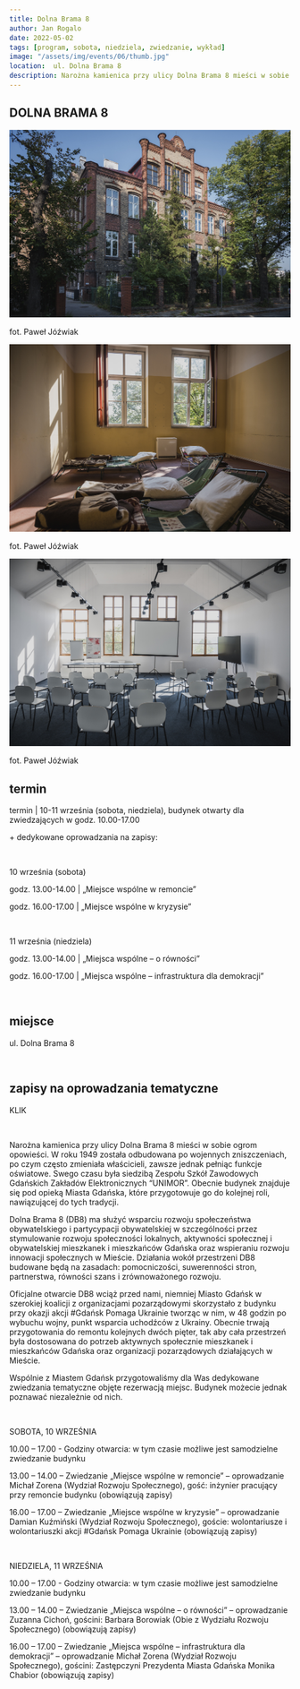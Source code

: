 ```yaml
---
title: Dolna Brama 8
author: Jan Rogalo
date: 2022-05-02
tags: [program, sobota, niedziela, zwiedzanie, wykład]
image: "/assets/img/events/06/thumb.jpg"
location:  ul. Dolna Brama 8
description: Narożna kamienica przy ulicy Dolna Brama 8 mieści w sobie ogrom opowieści. W roku 1949 została odbudowana po wojennych zniszczeniach...
---
```

<section class="section-services">
    <div class="services">

<h1 class="event-h1">DOLNA BRAMA 8</h1>
<div class="image__display">
<div class="image">
     <a href="/assets/img/events/06/TO PIERWSZE.jpg"><img class="image__img" src="/assets/img/events/06/TO PIERWSZE.jpg"></a>
    <div class="image__overlay image__overlay--primary">
        <p class="grid__description">
            fot. Paweł Jóźwiak
        </p>
    </div>
</div>
<div class="image">
     <a href="/assets/img/events/06/DRUGIE.jpg"><img class="image__img" src="/assets/img/events/06/DRUGIE.jpg"></a>
    <div class="image__overlay image__overlay--primary">
        <p class="grid__description">
            fot. Paweł Jóźwiak
        </p>
    </div>
</div>
<div class="image">
     <a href="/assets/img/events/06/TRZECIE.jpg"><img class="image__img" src="/assets/img/events/06/TRZECIE.jpg"></a>
    <div class="image__overlay image__overlay--primary">
        <p class="grid__description">
            fot. Paweł Jóźwiak
        </p>
    </div>
</div>
</div>

<h2 class="event-h2">termin</h2>
<p>termin | 10-11 września (sobota, niedziela), budynek otwarty dla zwiedzających w godz. 10.00-17.00</p>
<p>+ dedykowane oprowadzania na zapisy:<p>
<br>
<p>10 września (sobota)</p>
<p>godz. 13.00-14.00 | „Miejsce wspólne w remoncie”</p>
<p>godz. 16.00-17.00 | „Miejsce wspólne w kryzysie”</p>
<br>
<p>11 września (niedziela)</p>
<p>godz. 13.00-14.00 | „Miejsca wspólne – o równości”</p>
<p>godz. 16.00-17.00 | „Miejsca wspólne – infrastruktura dla demokracji”</p>
<br>
<h2 class="event-h2">miejsce</h2>
<p>ul. Dolna Brama 8</p>
<br>
<h2 class="event-h2">zapisy na oprowadzania tematyczne </h2>
<p>KLIK</p>
<br>
<p>Narożna kamienica przy ulicy Dolna Brama 8 mieści w sobie ogrom opowieści. W roku 1949 została odbudowana po wojennych zniszczeniach, po czym często zmieniała właścicieli, zawsze jednak pełniąc funkcje oświatowe. Swego czasu była siedzibą Zespołu Szkół Zawodowych Gdańskich Zakładów Elektronicznych “UNIMOR”. Obecnie budynek znajduje się pod opieką Miasta Gdańska, które przygotowuje go do kolejnej roli, nawiązującej do tych tradycji.</p>
<p>Dolna Brama 8 (DB8) ma służyć wsparciu rozwoju społeczeństwa obywatelskiego i partycypacji obywatelskiej w szczególności przez stymulowanie rozwoju społeczności lokalnych, aktywności społecznej i obywatelskiej mieszkanek i mieszkańców Gdańska oraz wspieraniu rozwoju innowacji społecznych w Mieście. Działania wokół przestrzeni DB8 budowane będą na zasadach: pomocniczości, suwerenności stron, partnerstwa, równości szans i zrównoważonego rozwoju.</p>
<p>Oficjalne otwarcie DB8 wciąż przed nami, niemniej Miasto Gdańsk w szerokiej koalicji z organizacjami pozarządowymi skorzystało z budynku przy okazji akcji #Gdańsk Pomaga Ukrainie tworząc w nim, w 48 godzin po wybuchu wojny, punkt wsparcia uchodźców z Ukrainy. Obecnie trwają przygotowania do remontu kolejnych dwóch pięter, tak aby cała przestrzeń była dostosowana do potrzeb aktywnych społecznie mieszkanek i mieszkańców Gdańska oraz organizacji pozarządowych działających w Mieście. </p>
<p>Wspólnie z Miastem Gdańsk przygotowaliśmy dla Was dedykowane zwiedzania tematyczne objęte rezerwacją miejsc. Budynek możecie jednak poznawać niezależnie od nich.</p>
<br>
<p>SOBOTA, 10 WRZEŚNIA</p>
<p>10.00 – 17.00 - Godziny otwarcia: w tym czasie możliwe jest samodzielne zwiedzanie budynku</p>
<p>13.00 – 14.00 – Zwiedzanie „Miejsce wspólne w remoncie” – oprowadzanie Michał Zorena (Wydział Rozwoju Społecznego), gość: inżynier pracujący przy remoncie budynku (obowiązują zapisy)</p>
<p>16.00 – 17.00 – Zwiedzanie „Miejsce wspólne w kryzysie” – oprowadzanie Damian Kuźmiński (Wydział Rozwoju Społecznego), goście: wolontariusze i wolontariuszki akcji #Gdańsk Pomaga Ukrainie (obowiązują zapisy)</p>
<br>
<p>NIEDZIELA, 11 WRZEŚNIA</p>
<p>10.00 – 17.00 - Godziny otwarcia: w tym czasie możliwe jest samodzielne zwiedzanie budynku</p>
<p>13.00 – 14.00 – Zwiedzanie „Miejsca wspólne – o równości” – oprowadzanie Zuzanna Cichoń, gościni: Barbara Borowiak  (Obie z Wydziału Rozwoju Społecznego) (obowiązują zapisy)</p>
<p>16.00 – 17.00 – Zwiedzanie „Miejsca wspólne – infrastruktura dla demokracji” – oprowadzanie Michał Zorena (Wydział Rozwoju Społecznego), gościni: Zastępczyni Prezydenta Miasta Gdańska Monika Chabior (obowiązują zapisy)</p>
</p>
</section>
